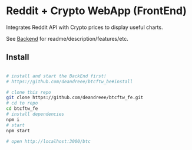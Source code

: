 # Reddit + Crypto WebApp (FrontEnd)

Integrates Reddit API with Crypto prices to display useful charts.

See [Backend](https://github.com/deandreee/btcftw_be) for readme/description/features/etc.

## Install

```bash

# install and start the BackEnd first!
# https://github.com/deandreee/btcftw_be#install

# clone this repo
git clone https://github.com/deandreee/btcftw_fe.git
# cd to repo
cd btcftw_fe
# install dependencies
npm i
# start
npm start

# open http://localhost:3000/btc

```
